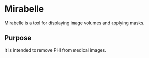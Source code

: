 # Mirabelle
Mirabelle is a tool for displaying image volumes and applying masks.

## Purpose
It is intended to remove PHI from medical images. 
